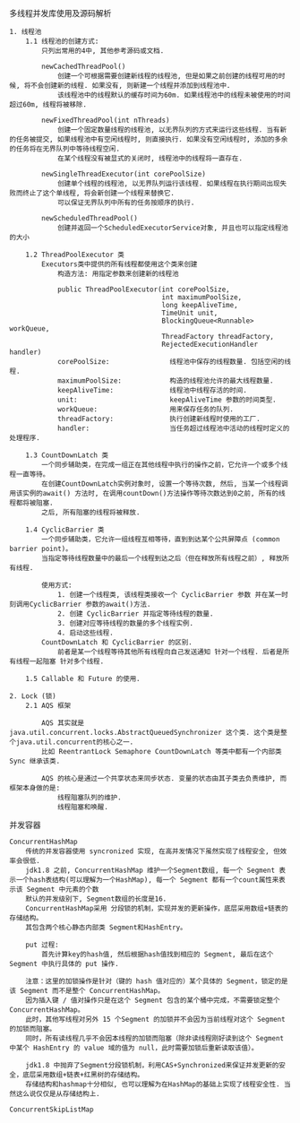 多线程并发库使用及源码解析

    1. 线程池
        1.1 线程池的创建方式:
            只列出常用的4中, 其他参考源码或文档.

            newCachedThreadPool()
                创建一个可根据需要创建新线程的线程池, 但是如果之前创建的线程可用的时候, 将不会创建新的线程. 如果没有, 则新建一个线程并添加到线程池中.
                该线程池中的线程默认的缓存时间为60m. 如果线程池中的线程未被使用的时间超过60m, 线程将被移除.

            newFixedThreadPool(int nThreads)
                创建一个固定数量线程的线程池, 以无界队列的方式来运行这些线程. 当有新的任务被提交, 如果线程池中有空闲线程时, 则直接执行. 如果没有空闲线程时, 添加的多余的任务将在无界队列中等待线程空闲.
                在某个线程没有被显式的关闭时, 线程池中的线程将一直存在.

            newSingleThreadExecutor(int corePoolSize)
                创建单个线程的线程池, 以无界队列运行该线程. 如果线程在执行期间出现失败而终止了这个单线程, 将会新创建一个线程来替换它.
                可以保证无界队列中所有的任务按顺序的执行.

            newScheduledThreadPool()
                创建并返回一个ScheduledExecutorService对象, 并且也可以指定线程池的大小

        1.2 ThreadPoolExecutor 类
            Executors类中提供的所有线程都使用这个类来创建
                构造方法: 用指定参数来创建新的线程池

                public ThreadPoolExecutor(int corePoolSize,
                                          int maximumPoolSize,
                                          long keepAliveTime,
                                          TimeUnit unit,
                                          BlockingQueue<Runnable> workQueue,
                                          ThreadFactory threadFactory,
                                          RejectedExecutionHandler handler)
                corePoolSize:               线程池中保存的线程数量. 包括空闲的线程.
                maximumPoolSize:            构造的线程池允许的最大线程数量.
                keepAliveTime:              线程池中线程存活的时间.
                unit:                       keepAliveTime 参数的时间类型.
                workQueue:                  用来保存任务的队列.
                threadFactory:              执行创建新线程时使用的工厂.
                handler:                    当任务超过线程池中活动的线程时定义的处理程序.

        1.3 CountDownLatch 类
            一个同步辅助类，在完成一组正在其他线程中执行的操作之前，它允许一个或多个线程一直等待。
            在创建CountDownLatch实例对象时, 设置一个等待次数, 然后, 当某一个线程调用该实例的await() 方法时, 在调用countDown()方法操作等待次数达到0之前, 所有的线程都将被阻塞.
            之后, 所有阻塞的线程将被释放.

        1.4 CyclicBarrier 类
            一个同步辅助类，它允许一组线程互相等待，直到到达某个公共屏障点 (common barrier point)。
            当指定等待线程数量中的最后一个线程到达之后（但在释放所有线程之前）, 释放所有线程.

            使用方式:
                1. 创建一个线程类, 该线程类接收一个 CyclicBarrier 参数 并在某一时刻调用CyclicBarrier 参数的await()方法.
                2. 创建 CyclicBarrier 并指定等待线程的数量.
                3. 创建对应等待线程的数量的多个线程实例.
                4. 启动这些线程.
            CountDownLatch 和 CyclicBarrier 的区别.
                前者是某一个线程等待其他所有线程向自己发送通知 针对一个线程. 后者是所有线程一起阻塞 针对多个线程.

        1.5 Callable 和 Future 的使用.

    2. Lock (锁)
        2.1 AQS 框架

            AQS 其实就是 java.util.concurrent.locks.AbstractQueuedSynchronizer 这个类. 这个类是整个java.util.concurrent的核心之一.
            比如 ReentrantLock Semaphore CountDownLatch 等类中都有一个内部类 Sync 继承该类.

            AQS 的核心是通过一个共享状态来同步状态. 变量的状态由其子类去负责维护, 而框架本身做的是:
                线程阻塞队列的维护.
                线程阻塞和唤醒.

并发容器

    ConcurrentHashMap
        传统的并发容器使用 syncronized 实现, 在高并发情况下虽然实现了线程安全, 但效率会很低.
        jdk1.8 之前, ConcurrentHashMap 维护一个Segment数组, 每一个 Segment 表示一个hash表结构(可以理解为一个HashMap), 每一个 Segment 都有一个count属性来表示该 Segment 中元素的个数
        默认的并发级别下, Segment数组的长度是16.
        ConcurrentHashMap采用 分段锁的机制，实现并发的更新操作，底层采用数组+链表的存储结构。
        其包含两个核心静态内部类 Segment和HashEntry。

        put 过程:
            首先计算key的hash值, 然后根据hash值找到相应的 Segment, 最后在这个 Segment 中执行具体的 put 操作.

        注意：这里的加锁操作是针对（键的 hash 值对应的）某个具体的 Segment，锁定的是该 Segment 而不是整个 ConcurrentHashMap。
        因为插入键 / 值对操作只是在这个 Segment 包含的某个桶中完成，不需要锁定整个ConcurrentHashMap。
        此时，其他写线程对另外 15 个Segment 的加锁并不会因为当前线程对这个 Segment 的加锁而阻塞。
        同时，所有读线程几乎不会因本线程的加锁而阻塞（除非读线程刚好读到这个 Segment 中某个 HashEntry 的 value 域的值为 null，此时需要加锁后重新读取该值）。

        jdk1.8 中抛弃了Segment分段锁机制，利用CAS+Synchronized来保证并发更新的安全，底层采用数组+链表+红黑树的存储结构。
        存储结构和hashmap十分相似, 也可以理解为在HashMap的基础上实现了线程安全性. 当然这么说仅仅是从存储结构上.

    ConcurrentSkipListMap